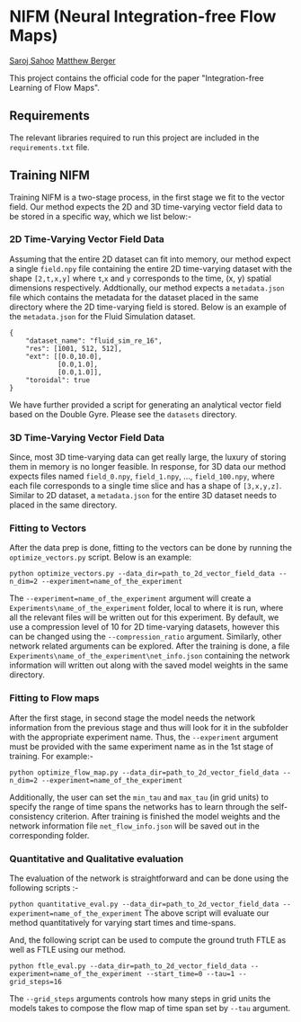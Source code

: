 # NIFM (Neural Integration-free Flow Maps)
[Saroj Sahoo](https://github.com/SarojKumarSahoo) [Matthew Berger](https://matthewberger.github.io/)

This project contains the official code for the paper "Integration-free Learning of Flow Maps".

## Requirements
The relevant libraries required to run this project are included in the `requirements.txt` file.

## Training NIFM
Training NIFM is a two-stage process, in the first stage we fit to the vector field. Our method expects the 2D and 3D time-varying vector field data to be stored in a specific way, which we list below:-

### 2D Time-Varying Vector Field Data
Assuming that the entire 2D dataset can fit into memory, our method expect a single `field.npy` file containing the entire 2D time-varying dataset with the shape `[2,t,x,y]` where `t`,`x` and `y` corresponds to the time, (x, y) spatial dimensions respectively. Addtionally, our method expects a `metadata.json` file which contains the metadata for the dataset placed in the same directory where the 2D time-varying field is stored. Below is an example of the `metadata.json` for the Fluid Simulation dataset.

```
{
    "dataset_name": "fluid_sim_re_16",
    "res": [1001, 512, 512],
    "ext": [[0.0,10.0],
            [0.0,1.0],
            [0.0,1.0]],
    "toroidal": true
}
```

We have further provided a script for generating an analytical vector field based on the Double Gyre. Please see the `datasets` directory.

### 3D Time-Varying Vector Field Data
Since, most 3D time-varying data can get really large, the luxury of storing them in memory is no longer feasible. In response, for 3D data our method expects files named `field_0.npy`, `field_1.npy`, ..., `field_100.npy`, where each file corresponds to a single time slice and has a shape of `[3,x,y,z]`. Similar to 2D dataset, a `metadata.json` for the entire 3D dataset needs to placed in the same directory.

### Fitting to Vectors
After the data prep is done, fitting to the vectors can be done by running the `optimize_vectors.py` script. Below is an example:
```
python optimize_vectors.py --data_dir=path_to_2d_vector_field_data --n_dim=2 --experiment=name_of_the_experiment
```
The `--experiment=name_of_the_experiment` argument will create a `Experiments\name_of_the_experiment` folder, local to where it is run, where all the relevant files will be written out for this experiment. By default, we use a compression level of 10 for 2D time-varying datasets, however this can be changed using the `--compression_ratio` argument. Similarly, other network related arguments can be explored. After the training is done, a file `Experiments\name_of_the_experiment\net_info.json` containing the network information will written out along with the saved model weights in the same directory.


### Fitting to Flow maps
After the first stage, in second stage the model needs the network information from the previous stage and thus will look for it in the subfolder with the appropriate experiment name. Thus, the `--experiment` argument must be provided with the same experiment name as in the 1st stage of training. For example:-
```
python optimize_flow_map.py --data_dir=path_to_2d_vector_field_data --n_dim=2 --experiment=name_of_the_experiment
```
Additionally, the user can set the `min_tau` and `max_tau` (in grid units) to specify the range of time spans the networks has to learn through the self-consistency criterion. After training is finished the model weights and the network information file `net_flow_info.json` will be saved out in the corresponding folder.

### Quantitative and Qualitative evaluation
The evaluation of the network is straightforward and can be done using the following scripts :-

```python quantitative_eval.py --data_dir=path_to_2d_vector_field_data --experiment=name_of_the_experiment```
The above script will evaluate our method quantitatively for varying start times and time-spans.

And, the following script can be used to compute the ground truth FTLE as well as FTLE using our method.

```python ftle_eval.py --data_dir=path_to_2d_vector_field_data --experiment=name_of_the_experiment --start_time=0 --tau=1 --grid_steps=16```

The `--grid_steps` arguments controls how many steps in grid units the models takes to compose the flow map of time span set by `--tau` argument.


